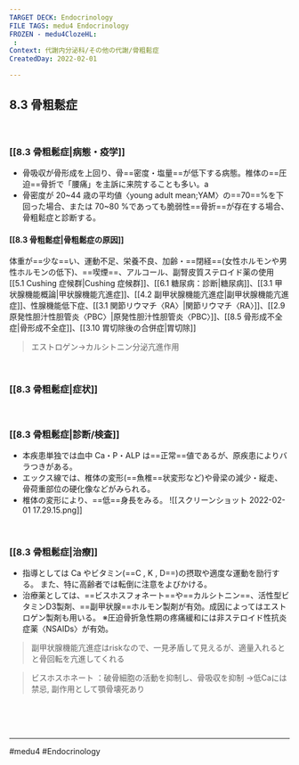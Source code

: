 ```yaml
---
TARGET DECK: Endocrinology
FILE TAGS: medu4 Endocrinology
FROZEN - medu4ClozeHL:
 : 
Context: 代謝内分泌科/その他の代謝/骨粗鬆症
CreatedDay: 2022-02-01

---
```


## 8.3 骨粗鬆症

<br>

### [[8.3 骨粗鬆症|病態・疫学]]
* 骨吸収が骨形成を上回り、骨==密度・塩量==が低下する病態。椎体の==圧迫==骨折で「腰痛」を主訴に来院することも多い。a
* 骨密度が 20~44 歳の平均値〈young adult mean;YAM〉の==70==%を下回った場合、または 70~80 %であっても脆弱性==骨折==が存在する場合、骨粗鬆症と診断する。
<!--ID: 1643709295430-->



#### [[8.3 骨粗鬆症|骨粗鬆症の原因]]
体重が==少な==い、運動不足、栄養不良、加齢・==閉経==(女性ホルモンや男性ホルモンの低下)、==喫煙==、アルコール、副腎皮質ステロイド薬の使用
[[5.1 Cushing 症候群|Cushing 症候群]]、[[6.1 糖尿病：診断|糖尿病]]、[[3.1 甲状腺機能概論|甲状腺機能亢進症]]、[[4.2 副甲状腺機能亢進症|副甲状腺機能亢進症]]、性腺機能低下症、[[3.1 関節リウマチ〈RA〉|関節リウマチ〈RA〉]]、[[2.9 原発性胆汁性胆管炎〈PBC〉|原発性胆汁性胆管炎〈PBC〉]]、[[8.5 骨形成不全症|骨形成不全症]]、[[3.10 胃切除後の合併症|胃切除]]
<!--ID: 1643709295436-->


>エストロゲン→カルシトニン分泌亢進作用


<br>

### [[8.3 骨粗鬆症|症状]]


<br>

### [[8.3 骨粗鬆症|診断/検査]]
* 本疾患単独では血中 Ca・P・ALP は==正常==値であるが、原疾患によりバラつきがある。 
* エックス線では、椎体の変形(==魚椎==状変形など)や骨梁の減少・縦走、骨荷重部位の硬化像などがみられる。
* 椎体の変形により、==低==身長をみる。
![[スクリーンショット 2022-02-01 17.29.15.png]]
<!--ID: 1643709295442-->


<br>

### [[8.3 骨粗鬆症|治療]]
* 指導としては Ca やビタミン(==C , K , D==)の摂取や適度な運動を励行する。 また、特に高齢者では転倒に注意をよびかける。
* 治療薬としては、==ビスホスフォネート==や==カルシトニン==、活性型ビタミンD3製剤、==副甲状腺==ホルモン製剤が有効。成因によってはエストロゲン製剤も用いる。
※圧迫骨折急性期の疼痛緩和には非ステロイド性抗炎症薬〈NSAIDs〉が有効。
>副甲状腺機能亢進症はriskなので、一見矛盾して見えるが、適量入れるとと骨回転を亢進してくれる 
<!--ID: 1643709295449-->


>ビスホスホネート
>：破骨細胞の活動を抑制し、骨吸収を抑制
>→低Caには禁忌, 副作用として顎骨壊死あり




<br><br><br>

---
#medu4 #Endocrinology 